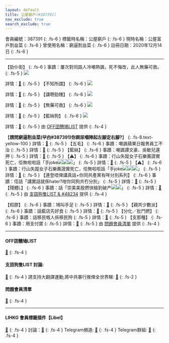 ```yaml
---
layout: default
title: 公屋窮戶(#387391)
nav_exclude: true
search_exclude: true
---
```


會員編號：387391
{: .fs-6 }
標籤時名稱：公屋窮戶
{: .fs-6 }
現時名稱：公屋富戶割韭菜
{: .fs-6 }
曾使用名稱：窮逼割韭菜
{: .fs-6 }
註冊日期：2020年12月14日
{: .fs-6 }

---

<div class="code-example" markdown="1">

【勁仆街】
{: .fs-6 }
事蹟：屢次對同路人冷嘲熱諷，死不悔改，此人無藥可救。
{: .fs-5 }
![](https://filedn.eu/l9Hq1YKLkJ4m0VSXcdcfUaJ/LIHKG_on99/on9_jai/387391/387391.1_.png)


詳情：[🔗](https://lih.kg/aMozdBV)
{: .fs-5 }
【不知所謂】
{: .fs-6 }
![](https://filedn.eu/l9Hq1YKLkJ4m0VSXcdcfUaJ/LIHKG_on99/on9_jai/387391/387391.2_.png)


詳情：[🔗](https://lih.kg/aNxyuHV)
{: .fs-5 }
【講嘢勁賤】
{: .fs-6 }
![](https://filedn.eu/l9Hq1YKLkJ4m0VSXcdcfUaJ/LIHKG_on99/on9_jai/387391/387391.3_.png)


詳情：[🔗](https://lih.kg/aNNuvRV)
{: .fs-5 }
【無藥可救】
{: .fs-6 }
![](https://filedn.eu/l9Hq1YKLkJ4m0VSXcdcfUaJ/LIHKG_on99/on9_jai/387391/387391.4_.png)


詳情：[🔗](https://lih.kg/aQKeBrV)
{: .fs-5 }
【藍絲狗】
{: .fs-6 }
![](https://filedn.eu/l9Hq1YKLkJ4m0VSXcdcfUaJ/LIHKG_on99/on9_jai/387391/387391.5_.png)


詳情：[🔗](https://lih.kg/hqtgQT)
{: .fs-5 }
由 [OFF囝戇鳩LIST](#off囝戇鳩list) 提供
{: .fs-4 }

</div>
<div class="code-example" markdown="1">

【**請問窮逼割韭菜(曱甴#387391)你屙尿嗰陣起左腳定右腳?**】
{: .fs-8.text-yellow-100 }
詳情：[🔗](https://lihkg.com/thread/2441432/page/1)
{: .fs-5 }
【五毛】
{: .fs-6 }
事蹟：嘲諷蘋果日報男員工不治
{: .fs-5 }
詳情：[🔗](https://lih.kg/aLaRGuV)
{: .fs-5 }
【藍絲】
{: .fs-6 }
事蹟：嘲諷譚文豪、吳敏兒還押
{: .fs-5 }
詳情：[🔗](https://lih.kg/sAGxjvX)
{: .fs-5 }
【⚠️】
{: .fs-6 }
事蹟：行山失蹤女子石樂蕎證實死亡，佢無啦啦話「手joke![](https://cdn.lihkg.com/assets/faces/pig/wail.gif)![](https://cdn.lihkg.com/assets/faces/pig/wail.gif)![](https://cdn.lihkg.com/assets/faces/pig/wail.gif)」
{: .fs-5 }
詳情：[🔗](https://lih.kg/aNfmePV)
{: .fs-5 }
【⚠️】
{: .fs-6 }
事蹟：行山失蹤女子石樂蕎證實死亡，佢無啦啦話「手joke![](https://cdn.lihkg.com/assets/faces/pig/wail.gif)![](https://cdn.lihkg.com/assets/faces/pig/wail.gif)![](https://cdn.lihkg.com/assets/faces/pig/wail.gif)」
{: .fs-5 }
詳情：[🔗](https://lih.kg/aNfmePV)
{: .fs-5 }
【連登唔俾講真話+你同共產黨有咩分別系列】
{: .fs-6 }
事蹟：佢話「講實話就係hater?咁你同狗共冇分別」
{: .fs-5 }
詳情：[🔗](https://lih.kg/aNNhfKV)
{: .fs-5 }
【殘體L】
{: .fs-6 }
事蹟：話「崇美美股撚快输到破产![](https://cdn.lihkg.com/assets/faces/lomoji/10.png)![](https://cdn.lihkg.com/assets/faces/lomoji/10.png)」
{: .fs-5 }
詳情：[🔗](https://lih.kg/bgCGQQV)
{: .fs-5 }
由 [支囝狗隻LIST & #48234](#支囝狗隻list-討論) 提供
{: .fs-4 }

</div>
<div class="code-example" markdown="1">

【假膠】
{: .fs-6 }
事蹟：鳩叫手足
{: .fs-5 }
詳情：[🔗](https://lih.kg/huHeHT)
{: .fs-5 }
【親共少數派】
{: .fs-6 }
事蹟：話藍店先好食
{: .fs-5 }
詳情：[🔗](https://lih.kg/hpKjuT)
{: .fs-5 }
【分化／批鬥撚】
{: .fs-6 }
事蹟：話移民嘅人係移民狗
{: .fs-5 }
詳情：[🔗](https://lih.kg/ibEPrT)
{: .fs-5 }
【支那種】
{: .fs-6 }
事蹟：用支付寶
{: .fs-5 }
詳情：[🔗](https://lih.kg/hxwPdT)
{: .fs-5 }
由 [問題會員清單](#問題會員清單) 提供
{: .fs-4 }

</div>

---

#### OFF囝戇鳩LIST
[🔗](https://bit.ly/lihkg_on9_list)
{: .fs-4 }
#### 支囝狗隻LIST 討論: 
[🔗](https://lih.kg/2908480)
{: .fs-4 }
請支持大翻譯運動,將中共暴行推俾全世界睇: [🔗](https://twitter.com/tgtm_official)
{: .fs-2 }
#### 問題會員清單
[🔗](https://github.com/V4KFDgEw8T/rccnmlhnzv)
{: .fs-4 }

---

#### LIHKG 會員標籤插件【Libel】
[🔗](https://kitce.github.io/libel)
{: .fs-4 }
討論：[🔗](https://lih.kg/2841778)
{: .fs-4 }
Telegram頻道: [🔗](https://t.me/LibelOfficialChannel)
{: .fs-4 }
Telegram群組: [🔗](https://t.me/LibelOfficialGroup)
{: .fs-4 }

